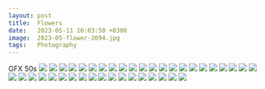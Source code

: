 ```yaml
---
layout: post
title:  Flowers
date:   2023-05-11 16:03:50 +0300
image:  2023-05-flower-2694.jpg
tags:   Photography
---
```

GFX 50s
![]({{site.baseurl}}/img/2023-05-flower-2642.jpg)
![]({{site.baseurl}}/img/2023-05-flower-2656.jpg)
![]({{site.baseurl}}/img/2023-05-flower-2681.jpg)
![]({{site.baseurl}}/img/2023-05-flower-2722.jpg)
![]({{site.baseurl}}/img/2023-05-flower-2694.jpg)
![]({{site.baseurl}}/img/2023-05-flower-2858.jpg)
![]({{site.baseurl}}/img/2023-05-flower-2678.jpg)
![]({{site.baseurl}}/img/2023-05-flower-2877.jpg)
![]({{site.baseurl}}/img/2023-05-flower-2651.jpg)
![]({{site.baseurl}}/img/2023-05-flower-2691.jpg)
![]({{site.baseurl}}/img/2023-05-flower-2646.jpg)
![]({{site.baseurl}}/img/2023-05-flower-2621.jpg)
![]({{site.baseurl}}/img/2023-05-flower-2741.jpg)
![]({{site.baseurl}}/img/2023-05-flower-2636.jpg)
![]({{site.baseurl}}/img/2023-05-flower-2597.jpg)
![]({{site.baseurl}}/img/2023-05-flower-2781.jpg)
![]({{site.baseurl}}/img/2023-05-flower-2627.jpg)
![]({{site.baseurl}}/img/2023-05-flower-2785.jpg)
![]({{site.baseurl}}/img/2023-05-flower-2546.jpg)
![]({{site.baseurl}}/img/2023-05-flower-2779.jpg)
![]({{site.baseurl}}/img/2023-05-flower-2562.jpg)
![]({{site.baseurl}}/img/2023-05-flower-2826.jpg)
![]({{site.baseurl}}/img/2023-05-flower-2617.jpg)
![]({{site.baseurl}}/img/2023-05-flower-2763.jpg)
![]({{site.baseurl}}/img/2023-05-flower-2788.jpg)
![]({{site.baseurl}}/img/2023-05-flower-2776.jpg)
![]({{site.baseurl}}/img/2023-05-flower-2831.jpg)
![]({{site.baseurl}}/img/2023-05-flower-2612.jpg)
![]({{site.baseurl}}/img/2023-05-flower-2821.jpg)
![]({{site.baseurl}}/img/2023-05-flower-2759.jpg)
![]({{site.baseurl}}/img/2023-05-flower-2765.jpg)
![]({{site.baseurl}}/img/2023-05-flower-2703.jpg)
![]({{site.baseurl}}/img/2023-05-flower-2702.jpg)
![]({{site.baseurl}}/img/2023-05-flower-2716.jpg)
![]({{site.baseurl}}/img/2023-05-flower-2528.jpg)
![]({{site.baseurl}}/img/2023-05-flower-2660.jpg)
![]({{site.baseurl}}/img/2023-05-flower-2700.jpg)
![]({{site.baseurl}}/img/2023-05-flower-2728.jpg)
![]({{site.baseurl}}/img/2023-05-flower-2729.jpg)
![]({{site.baseurl}}/img/2023-05-flower-2711.jpg)
